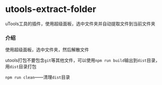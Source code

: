 # utools-extract-folder

uTools工具的插件，使用超级面板，选中文件夹并自动提取文件到当前文件夹

### 介绍

使用超级面板，选中文件夹，然后解散文件

utools打包不要包含`git`等其他文件，可以使用`npm run build`输出到`dist`目录，用`dist`目录打包

`npm run clean`——清理`dist`目录